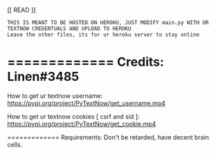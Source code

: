 [[    READ    ]]

    THIS IS MEANT TO BE HOSTED ON HEROKU, JUST MODIFY main.py WITH UR TEXTNOW CREDENTUALS AND UPLOAD TO HEROKU
    Leave the other files, its for ur heroku server to stay online
=============
Credits: Linen#3485
=============
How to get ur textnow username: https://pypi.org/project/PyTextNow/get_username.mp4

How to get ur textnow cookies [ csrf and sid ]: https://pypi.org/project/PyTextNow/get_cookie.mp4

=============
Requirements: Don't be retarded, have decent brain cells.
